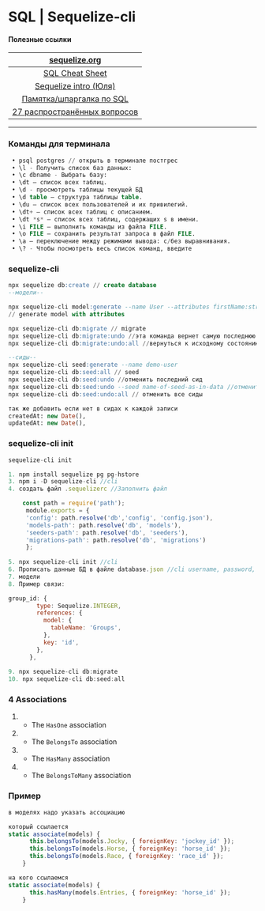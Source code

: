 # SQL | Sequelize-cli

#### Полезные ссылки
| [sequelize.org](https://sequelize.org/docs/v6/core-concepts/assocs/) |
| :------------------:|
| [SQL Cheat Sheet](https://www.sqltutorial.org/sql-cheat-sheet/) |
| [Sequelize intro (Юля)](https://github.com/jtarasova/sequelize_intro) |
| [Памятка/шпаргалка по SQL](https://habr.com/ru/articles/564390/) |
| [27 распространённых вопросов](https://tproger.ru/articles/sql-interview-questions/) |

---
### Команды для терминала
```SQL
 • psql postgres // открыть в терминале постгрес
 • \l - Получить список баз данных:
 • \c dbname - Выбрать базу:
 • \dt — список всех таблиц.
 • \d - просмотреть таблицы текущей БД
 • \d table — структура таблицы table.
 • \du — список всех пользователей и их привилегий.
 • \dt+ — список всех таблиц с описанием.
 • \dt *s* — список всех таблиц, содержащих s в имени.
 • \i FILE — выполнить команды из файла FILE.
 • \o FILE — сохранить результат запроса в файл FILE.
 • \a — переключение между режимами вывода: с/без выравнивания.
 • \? - Чтобы посмотреть весь список команд, введите
```

### sequelize-cli

```SQL
npx sequelize db:create // create database
--модели--

npx sequelize-cli model:generate --name User --attributes firstName:string,lastName:string,email:string
// generate model with attributes 

npx sequelize-cli db:migrate // migrate
npx sequelize-cli db:migrate:undo //эта команда вернет самую последнюю миграцию
npx sequelize-cli db:migrate:undo:all //вернуться к исходному состоянию, отменив все миграции

--сиды--
npx sequelize-cli seed:generate --name demo-user
npx sequelize-cli db:seed:all // seed
npx sequelize-cli db:seed:undo //отменить последний сид
npx sequelize-cli db:seed:undo --seed name-of-seed-as-in-data //отменить определенный сид
npx sequelize-cli db:seed:undo:all // отменить все сиды

так же добавить если нет в сидах к каждой записи
createdAt: new Date(),
updatedAt: new Date(),
```

### sequelize-cli init 

```js
sequelize-cli init 

1. npm install sequelize pg pg-hstore
3. npm i -D sequelize-cli //cli
4. создать файл .sequelizerc //Заполнить файл

	const path = require('path');
	 module.exports = {
	 'config': path.resolve('db','config', 'config.json'),
	 'models-path': path.resolve('db', 'models'),
	 'seeders-path': path.resolve('db', 'seeders'),
	 'migrations-path': path.resolve('db', 'migrations')
	 };
	 
5. npx sequelize-cli init //cli
6. Прописать данные БД в файле database.json //cli username, password, database, dialect
7. модели
8. Пример связи:

group_id: {
        type: Sequelize.INTEGER,
        references: {
          model: {
            tableName: 'Groups',
          },
          key: 'id',
        },
      },
      
9. npx sequelize-cli db:migrate
10. npx sequelize-cli db:seed:all
```

### 4 Associations

1. - The `HasOne` association
2. - The `BelongsTo` association
3. - The `HasMany` association
4. - The `BelongsToMany` association

### Пример

```js
в моделях надо указать ассоциацию 

который ссылается
static associate(models) {
      this.belongsTo(models.Jocky, { foreignKey: 'jockey_id' });
      this.belongsTo(models.Horse, { foreignKey: 'horse_id' });
      this.belongsTo(models.Race, { foreignKey: 'race_id' });
    }

на кого ссылаемся
static associate(models) {
      this.hasMany(models.Entries, { foreignKey: 'horse_id' });
    }
```

